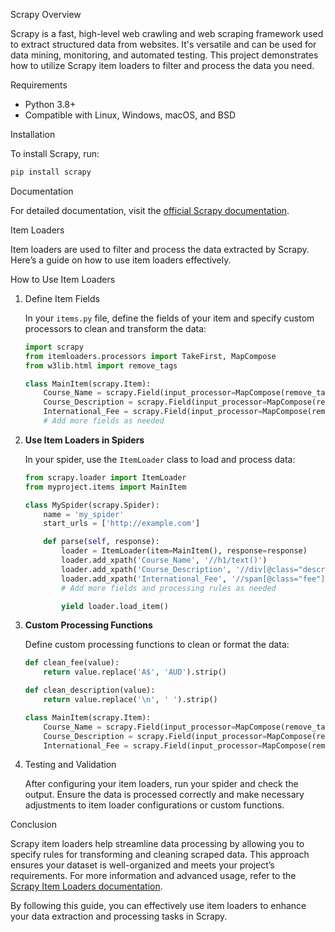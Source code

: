 

Scrapy Overview

Scrapy is a fast, high-level web crawling and web scraping framework used to extract structured data from websites. It's versatile and can be used for data mining, monitoring, and automated testing. This project demonstrates how to utilize Scrapy item loaders to filter and process the data you need.

Requirements

- Python 3.8+
- Compatible with Linux, Windows, macOS, and BSD

Installation

To install Scrapy, run:

```bash
pip install scrapy
```

Documentation

For detailed documentation, visit the [official Scrapy documentation](https://docs.scrapy.org/en/latest/).

Item Loaders

Item loaders are used to filter and process the data extracted by Scrapy. Here’s a guide on how to use item loaders effectively.

How to Use Item Loaders

1. Define Item Fields

   In your `items.py` file, define the fields of your item and specify custom processors to clean and transform the data:

   ```python
   import scrapy
   from itemloaders.processors import TakeFirst, MapCompose
   from w3lib.html import remove_tags

   class MainItem(scrapy.Item):
       Course_Name = scrapy.Field(input_processor=MapCompose(remove_tags, str.strip), output_processor=TakeFirst())
       Course_Description = scrapy.Field(input_processor=MapCompose(remove_tags, str.strip))
       International_Fee = scrapy.Field(input_processor=MapCompose(remove_tags, str.strip, lambda x: x.replace('A$', 'AUD')), output_processor=TakeFirst())
       # Add more fields as needed
   ```

2. **Use Item Loaders in Spiders**

   In your spider, use the `ItemLoader` class to load and process data:

   ```python
   from scrapy.loader import ItemLoader
   from myproject.items import MainItem

   class MySpider(scrapy.Spider):
       name = 'my_spider'
       start_urls = ['http://example.com']

       def parse(self, response):
           loader = ItemLoader(item=MainItem(), response=response)
           loader.add_xpath('Course_Name', '//h1/text()')
           loader.add_xpath('Course_Description', '//div[@class="description"]/text()')
           loader.add_xpath('International_Fee', '//span[@class="fee"]/text()')
           # Add more fields and processing rules as needed

           yield loader.load_item()
   ```

3. **Custom Processing Functions**

   Define custom processing functions to clean or format the data:

   ```python
   def clean_fee(value):
       return value.replace('A$', 'AUD').strip()

   def clean_description(value):
       return value.replace('\n', ' ').strip()

   class MainItem(scrapy.Item):
       Course_Name = scrapy.Field(input_processor=MapCompose(remove_tags, str.strip), output_processor=TakeFirst())
       Course_Description = scrapy.Field(input_processor=MapCompose(remove_tags, clean_description))
       International_Fee = scrapy.Field(input_processor=MapCompose(remove_tags, clean_fee), output_processor=TakeFirst())
   ```

4. Testing and Validation

   After configuring your item loaders, run your spider and check the output. Ensure the data is processed correctly and make necessary adjustments to item loader configurations or custom functions.

Conclusion

Scrapy item loaders help streamline data processing by allowing you to specify rules for transforming and cleaning scraped data. This approach ensures your dataset is well-organized and meets your project’s requirements. For more information and advanced usage, refer to the [Scrapy Item Loaders documentation](https://docs.scrapy.org/en/latest/topics/loaders.html).

By following this guide, you can effectively use item loaders to enhance your data extraction and processing tasks in Scrapy.
